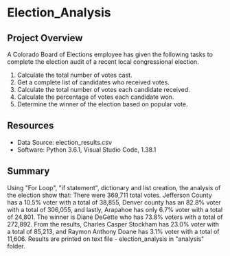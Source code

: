 # Election_Analysis

## Project Overview
A Colorado Board of Elections employee has given the following tasks to complete the election audit of a recent local congressional election. 

1. Calculate the total number of votes cast.
2. Get a complete list of candidates who received votes.
3. Calculate the total number of votes each candidate received.
4. Calculate the percentage of votes each candidate won. 
5. Determine the winner of the election based on popular vote. 

## Resources
- Data Source: election_results.csv
- Software: Python 3.6.1, Visual Studio Code, 1.38.1

## Summary 
Using "For Loop", "if statement", dictionary and list creation, the analysis of the election show that: 
There were 369,711 total votes. Jefferson County has a 10.5% voter with a total of 38,855, Denver county has an 82.8% voter with a total of 306,055, and lastly, Arapahoe has only 6.7% voter with a total of 24,801.  The winner is Diane DeGette who has 73.8% voters with a total of 272,892. From the results, Charles Casper Stockham has 23.0% voter with a total of 85,213, and Raymon Anthony Doane has 3.1% voter with a total of 11,606. Results are printed on text file - election_analysis in "analysis" folder.
